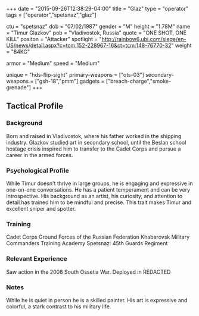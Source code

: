 +++
date = "2015-09-26T12:38:29-04:00"
title = "Glaz"
type = "operator"
tags = ["operator","spetsnaz","glaz"]

ctu = "spetsnaz"
dob = "07/02/1987"
gender = "M"
height = "1.78M"
name = "Timur Glazkov"
pob = "Vladivostok, Russia"
quote = "ONE SHOT, ONE KILL"
positon = "Attacker"
spotlight = "http://rainbow6.ubi.com/siege/en-US/news/detail.aspx?c=tcm:152-228967-16&ct=tcm:148-76770-32"
weight = "84KG"

armor = "Medium"
speed = "Medium"

unique = "hds-flip-sight"
primary-weapons = ["ots-03"]
secondary-weapons = ["gsh-18","pmm"]
gadgets = ["breach-charge","smoke-grenade"]
+++

## Tactical Profile

### Background

Born and raised in Vladivostok, where his father worked in the shipping industry. Glazkov studied art in secondary school, until the Beslan school hostage crisis inspired him to transfer to the Cadet Corps and pursue a career in the armed forces.

### Psychological Profile

While Timur doesn't thrive in large groups, he is engaging and expressive in one-on-one conversations. He has a patient temperament and can be very introspective. His background as an artist, his curiosity, and attention to detail has trained him to be mindful and precise. This trait makes Timur and excellent sniper and spotter.

### Training

Cadet Corps
Ground Forces of the Russian Federation
Khabarovsk Military Commanders Training Academy
Spetsnaz: 45th Guards Regiment

### Relevant Experience

Saw action in the 2008 South Ossetia War.
Deployed in REDACTED

### Notes

While he is quiet in person he is a skilled painter. His art is expressive and colorful, a stark contrast to his military life.
